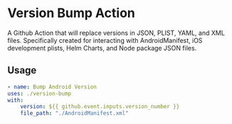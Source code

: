 # Version Bump Action

A Github Action that will replace versions in JSON, PLIST, YAML, and XML files.
Specifically created for interacting with AndroidManifest, iOS development plists, Helm Charts, and Node package JSON files.

## Usage

```yml
- name: Bump Android Version
uses: ./version-bump
with:
    version: ${{ github.event.inputs.version_number }}
    file_path: "./AndroidManifest.xml"
```
